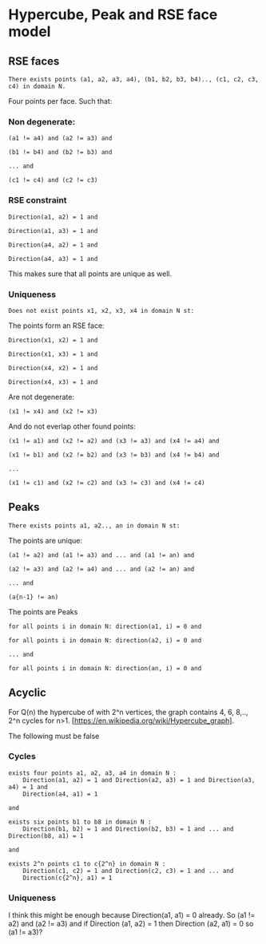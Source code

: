 # Hypercube, Peak and RSE face model



## RSE faces

    There exists points (a1, a2, a3, a4), (b1, b2, b3, b4).., (c1, c2, c3, c4) in domain N.
    
Four points per face. Such that:


### Non degenerate:

    (a1 != a4) and (a2 != a3) and 
    
    (b1 != b4) and (b2 != b3) and
    
    ... and
    
    (c1 != c4) and (c2 != c3)


### RSE constraint

    Direction(a1, a2) = 1 and
    
    Direction(a1, a3) = 1 and
    
    Direction(a4, a2) = 1 and
    
    Direction(a4, a3) = 1 and

This makes sure that all points are unique as well.


### Uniqueness

    Does not exist points x1, x2, x3, x4 in domain N st:
    
The points form an RSE face:

    Direction(x1, x2) = 1 and
    
    Direction(x1, x3) = 1 and
    
    Direction(x4, x2) = 1 and
    
    Direction(x4, x3) = 1 and
    
Are not degenerate:

    (x1 != x4) and (x2 != x3)

And do not everlap other found points:

    (x1 != a1) and (x2 != a2) and (x3 != a3) and (x4 != a4) and
    
    (x1 != b1) and (x2 != b2) and (x3 != b3) and (x4 != b4) and
    
    ...
    
    (x1 != c1) and (x2 != c2) and (x3 != c3) and (x4 != c4)



## Peaks

    There exists points a1, a2.., an in domain N st:

The points are unique:

    (a1 != a2) and (a1 != a3) and ... and (a1 != an) and
    
    (a2 != a3) and (a2 != a4) and ... and (a2 != an) and
    
    ... and
    
    (a{n-1} != an)
    
The points are Peaks

    for all points i in domain N: direction(a1, i) = 0 and
    
    for all points i in domain N: direction(a2, i) = 0 and
    
    ... and
    
    for all points i in domain N: direction(an, i) = 0 and



## Acyclic

For Q(n) the hypercube of with 2^n vertices, the graph contains 4, 6, 8,.., 2^n cycles for n>1. [https://en.wikipedia.org/wiki/Hypercube_graph]. 

The following must be false

### Cycles

    exists four points a1, a2, a3, a4 in domain N :
        Direction(a1, a2) = 1 and Direction(a2, a3) = 1 and Direction(a3, a4) = 1 and
        Direction(a4, a1) = 1
        
    and
        
    exists six points b1 to b8 in domain N :
        Direction(b1, b2) = 1 and Direction(b2, b3) = 1 and ... and Direction(b8, a1) = 1
        
    and
    
    exists 2^n points c1 to c{2^n} in domain N :
        Direction(c1, c2) = 1 and Direction(c2, c3) = 1 and ... and
        Direction(c{2^n}, a1) = 1
        
### Uniqueness
    
I think this might be enough because Direction(a1, a1) = 0 already. So (a1 != a2) and (a2 != a3) and if
Direction (a1, a2) = 1 then Direction (a2, a1) = 0 so (a1 != a3)?
